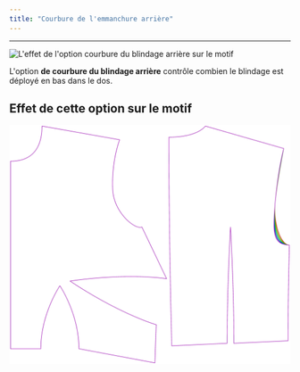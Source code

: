 ```yaml
---
title: "Courbure de l'emmanchure arrière"
---
```


---

![L'effet de l'option courbure du blindage arrière sur le motif](sample.png)

L'option **de courbure du blindage arrière** contrôle combien le blindage est déployé en bas dans le dos.

## Effet de cette option sur le motif

![Cette image montre l'effet de cette option en superposant plusieurs variantes qui ont une valeur différente pour cette option](bella_backarmholecurvature_sample.svg "Effet de cette option sur le motif")
